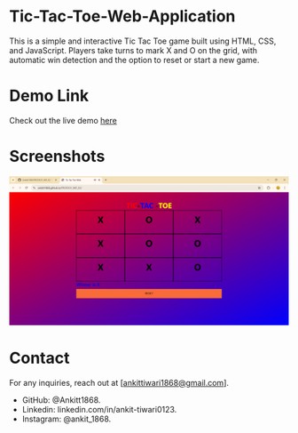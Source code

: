 # Tic-Tac-Toe-Web-Application
This is a simple and interactive Tic Tac Toe game built using HTML, CSS, and JavaScript. Players take turns to mark X and O on the grid, with automatic win detection and the option to reset or start a new game.

# Demo Link 
Check out the live demo [here](https://ankitt1868.github.io/PRODIGY_WD_02/)

# Screenshots

![Image alt](https://github.com/Ankitt1868/PRODIGY_WD_02/blob/93d7c03dfb8dfe1b4a9d80909d73c8464488f852/Screenshoots/Screenshoots.png)

# Contact
For any inquiries, reach out at [ankittiwari1868@gmail.com].
- GitHub: @Ankitt1868.
- Linkedin: linkedin.com/in/ankit-tiwari0123.
- Instagram: @ankit_1868.

